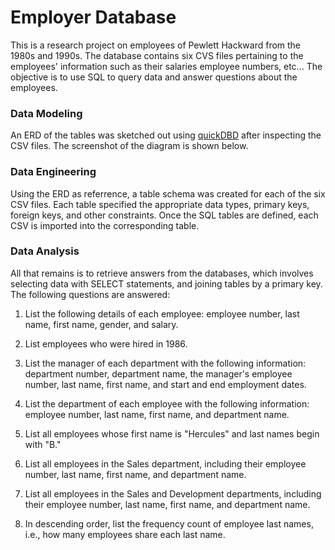 # Employer Database

This is a research project on employees of Pewlett Hackward from the 1980s and 1990s. The database contains six CVS files pertaining to the employees' information such as their salaries employee numbers, etc... The objective is to use SQL to query data and answer questions about the employees. 

### Data Modeling
An ERD of the tables was sketched out using [quickDBD](http://www.quickdatabasediagrams.com) after inspecting the CSV files. The screenshot of the diagram is shown below. 

### Data Engineering
Using the ERD as referrence, a table schema was created for each of the six CSV files. Each table specified the appropriate data types, primary keys, foreign keys, and other constraints. Once the SQL tables are defined, each CSV is imported into the corresponding table. 

### Data Analysis
All that remains is to retrieve answers from the databases, which involves selecting data with SELECT statements, and joining tables by a primary key. The following questions are answered:
1. List the following details of each employee: employee number, last name, first name, gender, and salary.

2. List employees who were hired in 1986.

3. List the manager of each department with the following information: department number, department name, the manager's employee number, last name, first name, and start and end employment dates.

4. List the department of each employee with the following information: employee number, last name, first name, and department name.

5. List all employees whose first name is "Hercules" and last names begin with "B."

6. List all employees in the Sales department, including their employee number, last name, first name, and department name.

7. List all employees in the Sales and Development departments, including their employee number, last name, first name, and department name.

8. In descending order, list the frequency count of employee last names, i.e., how many employees share each last name.



